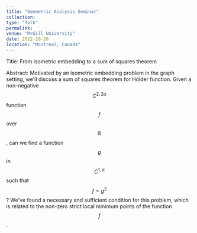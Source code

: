 ```yaml
---
title: "Geometric Analysis Seminar"
collection:
type: "Talk"
permalink:
venue: "McGill University"
date: 2022-10-26
location: "Montreal, Canada"
---
```


Title: From isometric embedding to a sum of squares theorem

Abstract: Motivated by an isometric embedding problem in the graph setting, we'll discuss a sum of squares theorem for Hölder function. Given a non-negative $$C^{2,2\alpha}$$ function $$f$$ over $$\mathbb{R}$$, can we find a function $$g$$ in $$C^{1,\alpha}$$ such that $$f=g^2$$? We've found a necessary and sufficient condition for this problem, which is related to the non-zero strict local minimum points of the function $$f$$.
